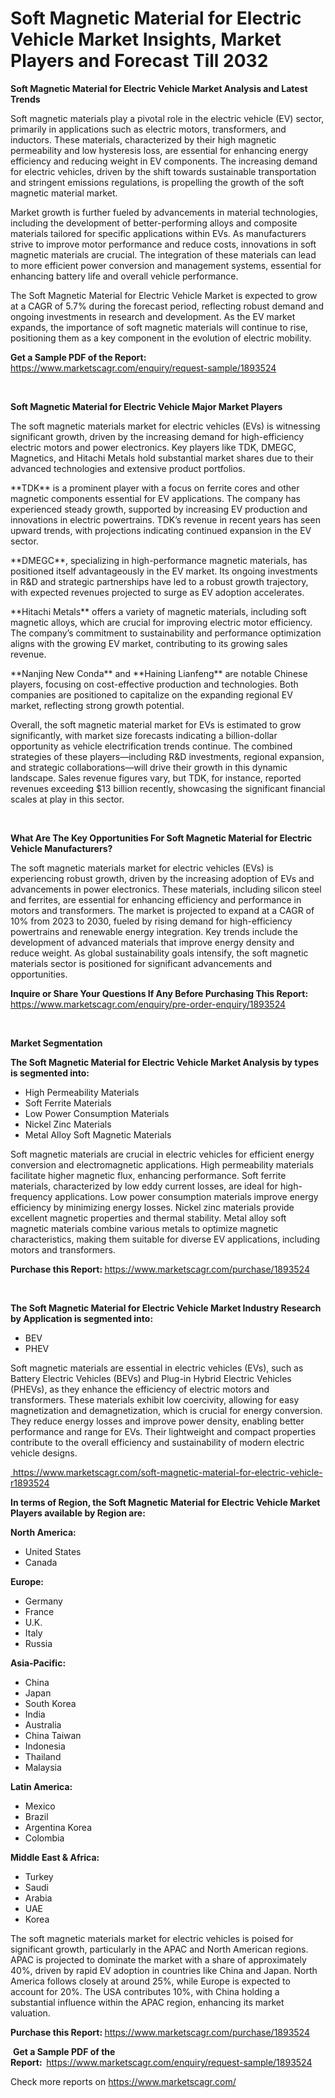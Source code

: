 <p><h1>Soft Magnetic Material for Electric Vehicle Market Insights, Market Players and Forecast Till 2032</h1></p><p><strong>Soft Magnetic Material for Electric Vehicle Market Analysis and Latest Trends</strong></p>
<p><p>Soft magnetic materials play a pivotal role in the electric vehicle (EV) sector, primarily in applications such as electric motors, transformers, and inductors. These materials, characterized by their high magnetic permeability and low hysteresis loss, are essential for enhancing energy efficiency and reducing weight in EV components. The increasing demand for electric vehicles, driven by the shift towards sustainable transportation and stringent emissions regulations, is propelling the growth of the soft magnetic material market.</p><p>Market growth is further fueled by advancements in material technologies, including the development of better-performing alloys and composite materials tailored for specific applications within EVs. As manufacturers strive to improve motor performance and reduce costs, innovations in soft magnetic materials are crucial. The integration of these materials can lead to more efficient power conversion and management systems, essential for enhancing battery life and overall vehicle performance.</p><p>The Soft Magnetic Material for Electric Vehicle Market is expected to grow at a CAGR of 5.7% during the forecast period, reflecting robust demand and ongoing investments in research and development. As the EV market expands, the importance of soft magnetic materials will continue to rise, positioning them as a key component in the evolution of electric mobility.</p></p>
<p><strong>Get a Sample PDF of the Report:&nbsp;</strong> <a href="https://www.marketscagr.com/enquiry/request-sample/1893524?utm_campaign=3578&utm_medium=2&utm_source=Github&utm_content=ia&utm_term=03042025&utm_id=soft-magnetic-material-for-electric-vehicle">https://www.marketscagr.com/enquiry/request-sample/1893524</a></p>
<p>&nbsp;</p>
<p><strong>Soft Magnetic Material for Electric Vehicle Major Market Players</strong></p>
<p><p>The soft magnetic materials market for electric vehicles (EVs) is witnessing significant growth, driven by the increasing demand for high-efficiency electric motors and power electronics. Key players like TDK, DMEGC, Magnetics, and Hitachi Metals hold substantial market shares due to their advanced technologies and extensive product portfolios.</p><p>**TDK** is a prominent player with a focus on ferrite cores and other magnetic components essential for EV applications. The company has experienced steady growth, supported by increasing EV production and innovations in electric powertrains. TDK’s revenue in recent years has seen upward trends, with projections indicating continued expansion in the EV sector.</p><p>**DMEGC**, specializing in high-performance magnetic materials, has positioned itself advantageously in the EV market. Its ongoing investments in R&D and strategic partnerships have led to a robust growth trajectory, with expected revenues projected to surge as EV adoption accelerates.</p><p>**Hitachi Metals** offers a variety of magnetic materials, including soft magnetic alloys, which are crucial for improving electric motor efficiency. The company’s commitment to sustainability and performance optimization aligns with the growing EV market, contributing to its growing sales revenue.</p><p>**Nanjing New Conda** and **Haining Lianfeng** are notable Chinese players, focusing on cost-effective production and technologies. Both companies are positioned to capitalize on the expanding regional EV market, reflecting strong growth potential.</p><p>Overall, the soft magnetic material market for EVs is estimated to grow significantly, with market size forecasts indicating a billion-dollar opportunity as vehicle electrification trends continue. The combined strategies of these players—including R&D investments, regional expansion, and strategic collaborations—will drive their growth in this dynamic landscape. Sales revenue figures vary, but TDK, for instance, reported revenues exceeding $13 billion recently, showcasing the significant financial scales at play in this sector.</p></p>
<p>&nbsp;</p>
<p><strong>What Are The Key Opportunities For Soft Magnetic Material for Electric Vehicle Manufacturers?</strong></p>
<p><p>The soft magnetic materials market for electric vehicles (EVs) is experiencing robust growth, driven by the increasing adoption of EVs and advancements in power electronics. These materials, including silicon steel and ferrites, are essential for enhancing efficiency and performance in motors and transformers. The market is projected to expand at a CAGR of 10% from 2023 to 2030, fueled by rising demand for high-efficiency powertrains and renewable energy integration. Key trends include the development of advanced materials that improve energy density and reduce weight. As global sustainability goals intensify, the soft magnetic materials sector is positioned for significant advancements and opportunities.</p></p>
<p><strong>Inquire or Share Your Questions If Any Before Purchasing This Report:</strong> <a href="https://www.marketscagr.com/enquiry/pre-order-enquiry/1893524?utm_campaign=3578&utm_medium=2&utm_source=Github&utm_content=ia&utm_term=03042025&utm_id=soft-magnetic-material-for-electric-vehicle">https://www.marketscagr.com/enquiry/pre-order-enquiry/1893524</a></p>
<p>&nbsp;</p>
<p><strong>Market Segmentation</strong></p>
<p><strong>The Soft Magnetic Material for Electric Vehicle Market Analysis by types is segmented into:</strong></p>
<p><ul><li>High Permeability Materials</li><li>Soft Ferrite Materials</li><li>Low Power Consumption Materials</li><li>Nickel Zinc Materials</li><li>Metal Alloy Soft Magnetic Materials</li></ul></p>
<p><p>Soft magnetic materials are crucial in electric vehicles for efficient energy conversion and electromagnetic applications. High permeability materials facilitate higher magnetic flux, enhancing performance. Soft ferrite materials, characterized by low eddy current losses, are ideal for high-frequency applications. Low power consumption materials improve energy efficiency by minimizing energy losses. Nickel zinc materials provide excellent magnetic properties and thermal stability. Metal alloy soft magnetic materials combine various metals to optimize magnetic characteristics, making them suitable for diverse EV applications, including motors and transformers.</p></p>
<p><strong>Purchase this Report:&nbsp;</strong><a href="https://www.marketscagr.com/purchase/1893524?utm_campaign=3578&utm_medium=2&utm_source=Github&utm_content=ia&utm_term=03042025&utm_id=soft-magnetic-material-for-electric-vehicle">https://www.marketscagr.com/purchase/1893524</a></p>
<p>&nbsp;</p>
<p><strong>The Soft Magnetic Material for Electric Vehicle Market Industry Research by Application is segmented into:</strong></p>
<p><ul><li>BEV</li><li>PHEV</li></ul></p>
<p><p>Soft magnetic materials are essential in electric vehicles (EVs), such as Battery Electric Vehicles (BEVs) and Plug-in Hybrid Electric Vehicles (PHEVs), as they enhance the efficiency of electric motors and transformers. These materials exhibit low coercivity, allowing for easy magnetization and demagnetization, which is crucial for energy conversion. They reduce energy losses and improve power density, enabling better performance and range for EVs. Their lightweight and compact properties contribute to the overall efficiency and sustainability of modern electric vehicle designs.</p></p>
<p><a href="https://www.marketscagr.com/soft-magnetic-material-for-electric-vehicle-r1893524?utm_campaign=3578&utm_medium=2&utm_source=Github&utm_content=ia&utm_term=03042025&utm_id=soft-magnetic-material-for-electric-vehicle">&nbsp;https://www.marketscagr.com/soft-magnetic-material-for-electric-vehicle-r1893524</a></p>
<p><strong>In terms of Region, the Soft Magnetic Material for Electric Vehicle Market Players available by Region are:</strong></p>
<p>
    <p> <strong> North America: </strong>
        <ul>
            <li>United States</li>
            <li>Canada</li>
        </ul>
        </p> 
    <p> <strong> Europe: </strong>
        <ul>
            <li>Germany</li>
            <li>France</li>
            <li>U.K.</li>
            <li>Italy</li>
            <li>Russia</li>
        </ul>
        </p> 
    <p> <strong> Asia-Pacific: </strong>
        <ul>
            <li>China</li>
            <li>Japan</li>
            <li>South Korea</li>
            <li>India</li>
            <li>Australia</li>
            <li>China Taiwan</li>
            <li>Indonesia</li>
            <li>Thailand</li>
            <li>Malaysia</li>
        </ul>
        </p> 
    <p> <strong> Latin America: </strong>
        <ul>
            <li>Mexico</li>
            <li>Brazil</li>
            <li>Argentina Korea</li>
            <li>Colombia</li>
        </ul>
        </p> 
    <p> <strong> Middle East & Africa: </strong>
        <ul>
            <li>Turkey</li>
            <li>Saudi</li>
            <li>Arabia</li>
            <li>UAE</li>
            <li>Korea</li>
        </ul>
    </p>
    </p>
<p><p>The soft magnetic materials market for electric vehicles is poised for significant growth, particularly in the APAC and North American regions. APAC is projected to dominate the market with a share of approximately 40%, driven by rapid EV adoption in countries like China and Japan. North America follows closely at around 25%, while Europe is expected to account for 20%. The USA contributes 10%, with China holding a substantial influence within the APAC region, enhancing its market valuation.</p></p>
<p><strong>Purchase this Report: </strong><a href="https://www.marketscagr.com/purchase/1893524?utm_campaign=3578&utm_medium=2&utm_source=Github&utm_content=ia&utm_term=03042025&utm_id=soft-magnetic-material-for-electric-vehicle">https://www.marketscagr.com/purchase/1893524</a></p>
<p>&nbsp;<strong>Get a Sample PDF of the Report:&nbsp;&nbsp;</strong><a href="https://www.marketscagr.com/enquiry/request-sample/1893524?utm_campaign=3578&utm_medium=2&utm_source=Github&utm_content=ia&utm_term=03042025&utm_id=soft-magnetic-material-for-electric-vehicle">https://www.marketscagr.com/enquiry/request-sample/1893524</a></p>
<p><strong></strong></p>
<p>Check more reports on <a href="https://www.marketscagr.com/?utm_campaign=3578&utm_medium=2&utm_source=Github&utm_content=ia&utm_term=03042025&utm_id=soft-magnetic-material-for-electric-vehicle">https://www.marketscagr.com/</a></p>
